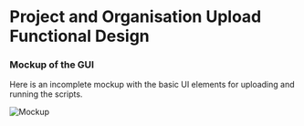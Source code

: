 # Project and Organisation Upload Functional Design

### Mockup of the GUI

Here is an incomplete mockup with the basic UI elements for uploading and running the scripts.

![Mockup](https://github.com/akvo/akvo-product-design/blob/master/RSR/Features/13-ProjectOrgUpload/FunctionalDesign/upload_mockup.png)
